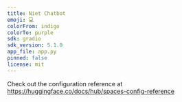 ```yaml
---
title: Niet Chatbot
emoji: 💻
colorFrom: indigo
colorTo: purple
sdk: gradio
sdk_version: 5.1.0
app_file: app.py
pinned: false
license: mit
---
```


Check out the configuration reference at https://huggingface.co/docs/hub/spaces-config-reference
